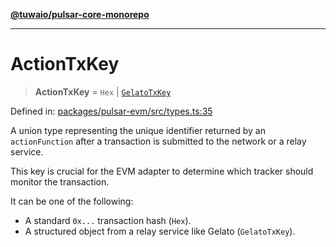 [**@tuwaio/pulsar-core-monorepo**](../../../README.md)

***

# ActionTxKey

> **ActionTxKey** = `Hex` \| [`GelatoTxKey`](GelatoTxKey.md)

Defined in: [packages/pulsar-evm/src/types.ts:35](https://github.com/TuwaIO/pulsar-core/blob/ff59e866e33c339d5aa0ce3a95095cd1c8e289d9/packages/pulsar-evm/src/types.ts#L35)

A union type representing the unique identifier returned by an `actionFunction`
after a transaction is submitted to the network or a relay service.

This key is crucial for the EVM adapter to determine which tracker should
monitor the transaction.

It can be one of the following:
- A standard `0x...` transaction hash (`Hex`).
- A structured object from a relay service like Gelato (`GelatoTxKey`).
